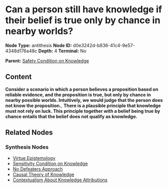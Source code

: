 # Can a person still have knowledge if their belief is true only by chance in nearby worlds?

**Node Type:** antithesis
**Node ID:** d0e3242d-b836-41c4-9e57-4348d176a48c
**Depth:** 4
**Terminal:** No

**Parent:** [Safety Condition on Knowledge](safety-condition-on-knowledge-synthesis-28183b33-4d33-4b73-a2f8-2f1c55522015.md)

## Content

**Consider a scenario in which a person believes a proposition based on reliable evidence, and the proposition is true, but only by chance in nearby possible worlds. Intuitively, we would judge that the person does not know the proposition.**, **There is a plausible principle that knowledge must not rely on luck. This principle together with a belief being true by chance entails that the belief does not qualify as knowledge.**

## Related Nodes

### Synthesis Nodes

- [Virtue Epistemology](virtue-epistemology-synthesis-4633a8d6-72d2-4129-a69f-6f5a389398ef.md)
- [Sensitivity Condition on Knowledge](sensitivity-condition-on-knowledge-synthesis-7bb162ef-12c9-479a-a0ad-09641d4be993.md)
- [No Defeaters Approach](no-defeaters-approach-synthesis-d7847d36-09b1-4a56-abb5-b94babd7e958.md)
- [Causal Theory of Knowledge](causal-theory-of-knowledge-synthesis-195f1a58-c708-4b45-b90f-02265fb0d831.md)
- [Contextualism About Knowledge Attributions](contextualism-about-knowledge-attributions-synthesis-f4cb2113-e851-4b83-8e54-5cd188811060.md)
